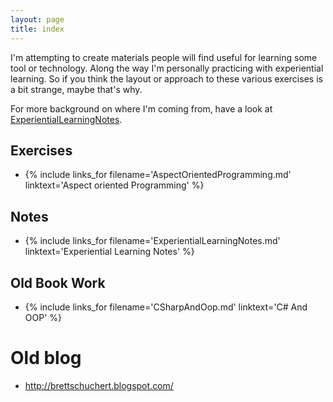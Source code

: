 ```yaml
---
layout: page
title: index
---
```

I'm attempting to create materials people will find useful for learning some tool or technology. Along the way I'm personally practicing with experiential learning. So if you think the layout or approach to these various exercises is a bit strange, maybe that's why.

For more background on where I'm coming from, have a look at [ExperientialLearningNotes](ExperientialLearningNotes).

## Exercises 
*  {% include links_for filename='AspectOrientedProgramming.md' linktext='Aspect oriented Programming' %}

## Notes 
*  {% include links_for filename='ExperientialLearningNotes.md' linktext='Experiential Learning Notes' %}

## Old Book Work 
*  {% include links_for filename='CSharpAndOop.md' linktext='C# And OOP' %}

# Old blog
* <http://brettschuchert.blogspot.com/>
